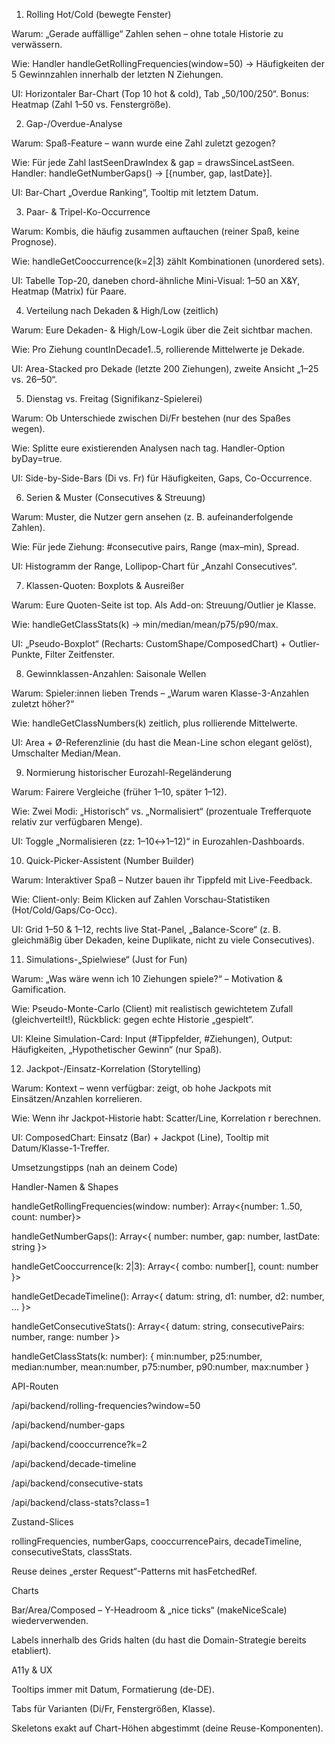 1. Rolling Hot/Cold (bewegte Fenster)

Warum: „Gerade auffällige“ Zahlen sehen – ohne totale Historie zu verwässern.

Wie: Handler handleGetRollingFrequencies(window=50) → Häufigkeiten der 5 Gewinnzahlen innerhalb der letzten N Ziehungen.

UI: Horizontaler Bar-Chart (Top 10 hot & cold), Tab „50/100/250“.
Bonus: Heatmap (Zahl 1–50 vs. Fenstergröße).

2. Gap-/Overdue-Analyse

Warum: Spaß-Feature – wann wurde eine Zahl zuletzt gezogen?

Wie: Für jede Zahl lastSeenDrawIndex & gap = drawsSinceLastSeen.
Handler: handleGetNumberGaps() → [{number, gap, lastDate}].

UI: Bar-Chart „Overdue Ranking“, Tooltip mit letztem Datum.

3. Paar- & Tripel-Ko­-Occurrence

Warum: Kombis, die häufig zusammen auftauchen (reiner Spaß, keine Prognose).

Wie: handleGetCooccurrence(k=2|3) zählt Kombinationen (unordered sets).

UI: Tabelle Top-20, daneben chord-ähnliche Mini-Visual: 1–50 an X&Y, Heatmap (Matrix) für Paare.

4. Verteilung nach Dekaden & High/Low (zeitlich)

Warum: Eure Dekaden- & High/Low-Logik über die Zeit sichtbar machen.

Wie: Pro Ziehung countInDecade1..5, rollierende Mittelwerte je Dekade.

UI: Area-Stacked pro Dekade (letzte 200 Ziehungen), zweite Ansicht „1–25 vs. 26–50“.

5. Dienstag vs. Freitag (Signifikanz-Spielerei)

Warum: Ob Unterschiede zwischen Di/Fr bestehen (nur des Spaßes wegen).

Wie: Splitte eure existierenden Analysen nach tag.
Handler-Option byDay=true.

UI: Side-by-Side-Bars (Di vs. Fr) für Häufigkeiten, Gaps, Co-Occurrence.

6. Serien & Muster (Consecutives & Streuung)

Warum: Muster, die Nutzer gern ansehen (z. B. aufeinanderfolgende Zahlen).

Wie: Für jede Ziehung: #consecutive pairs, Range (max–min), Spread.

UI: Histogramm der Range, Lollipop-Chart für „Anzahl Consecutives“.

7. Klassen-Quoten: Boxplots & Ausreißer

Warum: Eure Quoten-Seite ist top. Als Add-on: Streuung/Outlier je Klasse.

Wie: handleGetClassStats(k) → min/median/mean/p75/p90/max.

UI: „Pseudo-Boxplot“ (Recharts: CustomShape/ComposedChart) + Outlier-Punkte, Filter Zeitfenster.

8. Gewinnklassen-Anzahlen: Saisonale Wellen

Warum: Spieler:innen lieben Trends – „Warum waren Klasse-3-Anzahlen zuletzt höher?“

Wie: handleGetClassNumbers(k) zeitlich, plus rollierende Mittelwerte.

UI: Area + Ø-Referenzlinie (du hast die Mean-Line schon elegant gelöst), Umschalter Median/Mean.

9. Normierung historischer Eurozahl-Regeländerung

Warum: Fairere Vergleiche (früher 1–10, später 1–12).

Wie: Zwei Modi: „Historisch“ vs. „Normalisiert“ (prozentuale Trefferquote relativ zur verfügbaren Menge).

UI: Toggle „Normalisieren (zz: 1–10↔1–12)“ in Eurozahlen-Dashboards.

10. Quick-Picker-Assistent (Number Builder)

Warum: Interaktiver Spaß – Nutzer bauen ihr Tippfeld mit Live-Feedback.

Wie: Client-only: Beim Klicken auf Zahlen Vorschau-Statistiken (Hot/Cold/Gaps/Co-Occ).

UI: Grid 1–50 & 1–12, rechts live Stat-Panel, „Balance-Score“ (z. B. gleichmäßig über Dekaden, keine Duplikate, nicht zu viele Consecutives).

11. Simulations-„Spielwiese“ (Just for Fun)

Warum: „Was wäre wenn ich 10 Ziehungen spiele?“ – Motivation & Gamification.

Wie: Pseudo-Monte-Carlo (Client) mit realistisch gewichtetem Zufall (gleichverteilt!), Rückblick: gegen echte Historie „gespielt“.

UI: Kleine Simulation-Card: Input (#Tippfelder, #Ziehungen), Output: Häufigkeiten, „Hypothetischer Gewinn“ (nur Spaß).

12. Jackpot-/Einsatz-Korrelation (Storytelling)

Warum: Kontext – wenn verfügbar: zeigt, ob hohe Jackpots mit Einsätzen/Anzahlen korrelieren.

Wie: Wenn ihr Jackpot-Historie habt: Scatter/Line, Korrelation r berechnen.

UI: ComposedChart: Einsatz (Bar) + Jackpot (Line), Tooltip mit Datum/Klasse-1-Treffer.

Umsetzungstipps (nah an deinem Code)

Handler-Namen & Shapes

handleGetRollingFrequencies(window: number): Array<{number: 1..50, count: number}>

handleGetNumberGaps(): Array<{ number: number, gap: number, lastDate: string }>

handleGetCooccurrence(k: 2|3): Array<{ combo: number[], count: number }>

handleGetDecadeTimeline(): Array<{ datum: string, d1: number, d2: number, ... }>

handleGetConsecutiveStats(): Array<{ datum: string, consecutivePairs: number, range: number }>

handleGetClassStats(k: number): { min:number, p25:number, median:number, mean:number, p75:number, p90:number, max:number }

API-Routen

/api/backend/rolling-frequencies?window=50

/api/backend/number-gaps

/api/backend/cooccurrence?k=2

/api/backend/decade-timeline

/api/backend/consecutive-stats

/api/backend/class-stats?class=1

Zustand-Slices

rollingFrequencies, numberGaps, cooccurrencePairs, decadeTimeline, consecutiveStats, classStats.

Reuse deines „erster Request“-Patterns mit hasFetchedRef.

Charts

Bar/Area/Composed – Y-Headroom & „nice ticks“ (makeNiceScale) wiederverwenden.

Labels innerhalb des Grids halten (du hast die Domain-Strategie bereits etabliert).

A11y & UX

Tooltips immer mit Datum, Formatierung (de-DE).

Tabs für Varianten (Di/Fr, Fenstergrößen, Klasse).

Skeletons exakt auf Chart-Höhen abgestimmt (deine Reuse-Komponenten).
